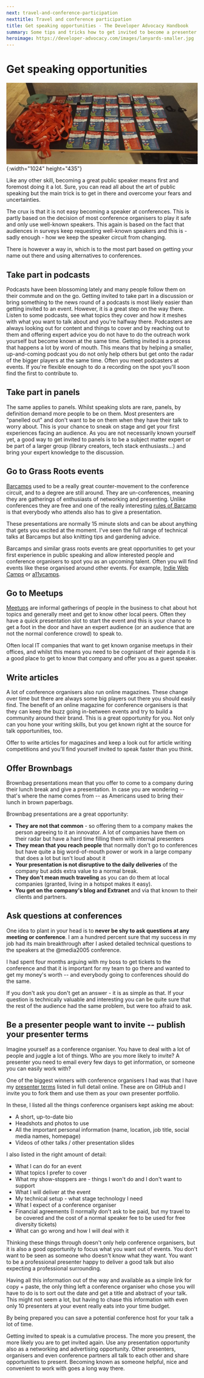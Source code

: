 ```yaml
---
next: travel-and-conference-participation
nexttitle: Travel and conference participation
title: Get speaking opportunities - The Developer Advocacy Handbook
summary: Some tips and tricks how to get invited to become a presenter at conferences.
heroimage: https://developer-advocacy.com/images/lanyards-smaller.jpg
---
```


# Get speaking opportunities

![A table with a lot of lanyards](images/lanyards-smaller.jpg){:width="1024" height="435"}

Like any other skill, becoming a great public speaker means first and
foremost doing it a lot. Sure, you can read all about the art of public
speaking but the main trick is to get in there and overcome your fears
and uncertainties.

The crux is that it is not easy becoming a speaker at conferences. This
is partly based on the decision of most conference organisers to play it
safe and only use well-known speakers. This again is based on the fact
that audiences in surveys keep requesting well-known speakers and this
is - sadly enough - how we keep the speaker circuit from changing.

There is however a way in, which is to the most part based on getting
your name out there and using alternatives to conferences.

## Take part in podcasts

Podcasts have been blossoming lately and many people follow them on
their commute and on the go. Getting invited to take part in a
discussion or bring something to the news round of a podcasts is most
likely easier than getting invited to an event. However, it is a great
step on the way there. Listen to some podcasts, see what topics they
cover and how it meshes with what you want to talk about and you're
halfway there. Podcasters are always looking out for content and things
to cover and by reaching out to them and offering expert advice you do
not have to do the outreach work yourself but become known at the same
time. Getting invited is a process that happens a lot by word of mouth.
This means that by helping a smaller, up-and-coming podcast you do not
only help others but get onto the radar of the bigger players at the
same time. Often you meet podcasters at events. If you're flexible
enough to do a recording on the spot you'll soon find the first to
contribute to.

## Take part in panels

The same applies to panels. Whilst speaking slots are rare, panels, by
definition demand more people to be on them. Most presenters are
"panelled out" and don't want to be on them when they have their talk to
worry about. This is your chance to sneak on stage and get your first
experiences facing an audience. As you are not necessarily known
yourself yet, a good way to get invited to panels is to be a subject
matter expert or be part of a larger group (library creators, tech stack
enthusiasts…) and bring your expert knowledge to the discussion.

## Go to Grass Roots events

[Barcamps](http://barcamp.org/) used to be a really great
counter-movement to the conference circuit, and to a degree are still
around. They are un-conferences, meaning they are gatherings of
enthusiasts of networking and presenting. Unlike conferences they are
free and one of the really interesting 
[rules of Barcamp](http://barcamp.org/TheRulesOfBarCamp) is that 
everybody who attends also has to give a presentation.

These presentations are normally 15 minute slots and can be about
anything that gets you excited at the moment. I\'ve seen the full range
of technical talks at Barcamps but also knitting tips and gardening
advice.

Barcamps and similar grass roots events are great opportunities to get
your first experience in public speaking and allow interested people and
conference organisers to spot you as an upcoming talent. Often you will
find events like these organised around other events. For example,
[Indie Web Camps](https://indieweb.org/IndieWebCamps) or
[a11ycamps](http://www.a11ycamp.org/).

## Go to Meetups

[Meetups](http://www.meetup.com/) are informal gatherings of people in
the business to chat about hot topics and generally meet and get to know
other local peers. Often they have a quick presentation slot to start the
event and this is your chance to get a foot in the door and have an
expert audience (or an audience that are not the
normal conference crowd) to speak to.

Often local IT companies that want to get known organise meetups in
their offices, and whilst this means you need to be cognisant of their
agenda it is a good place to get to know that company and 
offer you as a guest speaker.

## Write articles

A lot of conference organisers also run online magazines. These change
over time but there are always some big players out there you should
easily find. The benefit of an online magazine for conference organisers
is that they can keep the buzz going in-between events and try to build
a community around their brand. This is a great opportunity for you. Not
only can you hone your writing skills, but you get known right at the
source for talk opportunities, too.

Offer to write articles for magazines and keep a look out for article
writing competitions and you\'ll find yourself invited to speak faster
than you think.

## Offer Brownbags

Brownbag presentations mean that you offer to come to a company during
their lunch break and give a presentation. In case you are wondering --
that\'s where the name comes from -- as Americans used to bring their lunch in
brown paperbags.

Brownbag presentations are a great opportunity:

* **They are not that common** - so offering them to a company makes the person agreeing to it an innovator. A lot of companies have them on their radar but have a hard time filling them with internal presenters
* **They mean that you reach people** that normally don\'t go to conferences but have quite a big word-of-mouth power or work in a large company that does a lot but isn't loud about it
* **Your presentation is not disruptive to the daily deliveries** of the company but adds extra value to a normal break.
* **They don\'t mean much traveling** as you can do them at local companies (granted, living in a hotspot makes it easy).
* **You get on the company\'s blog and Extranet** and via that known to their clients and partners.

## Ask questions at conferences

One idea to plant in your head is to **never be shy to ask questions at
any meeting or conference**. I am a hundred percent sure that my success
in my job had its main breakthrough after I asked detailed technical
questions to the speakers at the @media2005 conference.

I had spent four months arguing with my boss to get tickets to the
conference and that it is important for my team to go there and wanted
to get my money\'s worth -- and everybody going to conferences should do
the same.

If you don\'t ask you don\'t get an answer - it is as simple as that.
If your question is technically valuable and interesting you can be
quite sure that the rest of the audience had the same problem, but were
too afraid to ask.

## Be a presenter people want to invite -- publish your presenter terms

Imagine yourself as a conference organiser. You have to deal with a lot
of people and juggle a lot of things. Who are you more likely to invite?
A presenter you need to email every few days to get information, or
someone you can easily work with?

One of the biggest winners with conference organisers I had was that I
have my [presenter terms](https://codepo8.github.io/presenter-terms/)
listed in full detail online. These are on GitHub and I invite you to 
fork them and use them as your own presenter portfolio.

In these, I listed all the things conference organisers kept asking me
about:

* A short, up-to-date bio
* Headshots and photos to use
* All the important personal information (name, location, job title, social media names, homepage)
* Videos of other talks / other presentation slides

I also listed in the right amount of detail:

* What I can do for an event
* What topics I prefer to cover
* What my show-stoppers are - things I won't do and I don't want to support
* What I will deliver at the event
* My technical setup - what stage technology I need
* What I expect of a conference organiser
* Financial agreements (I normally don't ask to be paid, but my travel to be covered and the cost of a normal speaker fee to be used for free diversity tickets)
* What can go wrong and how I will deal with it

Thinking these things through doesn't only help conference organisers,
but it is also a good opportunity to focus what you want out of events.
You don't want to be seen as someone who doesn't know what they want.
You want to be a professional presenter happy to deliver a good talk but
also expecting a professional surrounding.

Having all this information out of the way and available as a simple
link for copy + paste, the only thing left a conference organiser who
chose you will have to do is to sort out the date and get a title and
abstract of your talk. This might not seem a lot, but having to chase
this information with even only 10 presenters at your event really eats
into your time budget.

By being prepared you can save a potential conference host for your talk
a lot of time.

Getting invited to speak is a cumulative process. The more you present,
the more likely you are to get invited again. Use any presentation
opportunity also as a networking and advertising opportunity. Other
presenters, organisers and even conference partners all talk to each
other and share opportunities to present. Becoming known as someone
helpful, nice and convenient to work with goes a long way there.
